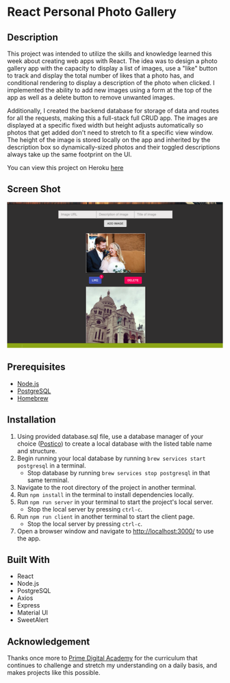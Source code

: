 # React Personal Photo Gallery

## Description

This project was intended to utilize the skills and knowledge learned this week about creating web apps with React. The idea
was to design a photo gallery app with the capacity to display a list of images, use a "like" button to track and display
the total number of likes that a photo has, and conditional rendering to display a description of the photo when clicked. I implemented
the ability to add new images using a form at the top of the app as well as a delete button to remove unwanted images.

Additionally, I created the backend database for storage of data and routes for all the requests, making this a full-stack full CRUD app.
The images are displayed at a specific fixed width but height adjusts automatically so photos that get added don't need to stretch to fit
a specific view window. The height of the image is stored locally on the app and inherited by the description box so dynamically-sized photos
and their toggled descriptions always take up the same footprint on the UI. 

You can view this project on Heroku [here](https://safe-fjord-85035.herokuapp.com/)

## Screen Shot

![app screenshot](/wireframes/screenshots/gallery-screenshot.png)

## Prerequisites

- [Node.js](https://nodejs.org/en/)
- [PostgreSQL](https://www.postgresql.org/)
- [Homebrew](https://brew.sh/)

## Installation

1. Using provided database.sql file, use a database manager of your choice ([Postico](https://eggerapps.at/postico/)) to create a local
database with the listed table name and structure.
2. Begin running your local database by running `brew services start postgresql` in a terminal.
    - Stop database by running `brew services stop postgresql` in that same terminal.
3. Navigate to the root directory of the project in another terminal.
4. Run `npm install` in the terminal to install dependencies locally.
5. Run `npm run server` in your terminal to start the project's local server.
    - Stop the local server by pressing `ctrl-c`.
6. Run `npm run client` in another terminal to start the client page.
    - Stop the local server by pressing `ctrl-c`.    
7. Open a browser window and navigate to [http://localhost:3000/](http://localhost:3000/) to use the app.

## Built With

- React
- Node.js
- PostgreSQL
- Axios
- Express
- Material UI
- SweetAlert

## Acknowledgement

Thanks once more to [Prime Digital Academy](https://www.primeacademy.io/) for the curriculum that continues to challenge
and stretch my understanding on a daily basis, and makes projects like this possible.